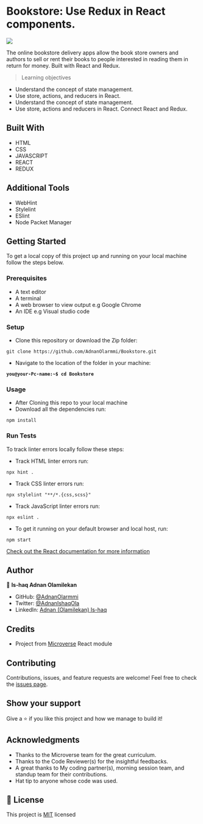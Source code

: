 # Bookstore: Use Redux in React components.

![](https://img.shields.io/badge/Microverse-blueviolet)

The online bookstore delivery apps allow the book store owners and authors to sell or rent their books to people interested in reading them in return for money. Built with React and Redux.

> Learning objectives

- Understand the concept of state management.
- Use store, actions, and reducers in React.
- Understand the concept of state management.
- Use store, actions and reducers in React.
Connect React and Redux.

## Built With

- HTML
- CSS
- JAVASCRIPT
- REACT
- REDUX

## Additional Tools

- WebHint
- Stylelint
- ESlint
- Node Packet Manager

## Getting Started

To get a local copy of this project up and running on your local machine follow the steps below.

### Prerequisites

- A text editor 
- A terminal
- A web browser to view output e.g Google Chrome
- An IDE e.g Visual studio code

### Setup

- Clone this repository or download the Zip folder:

```
git clone https://github.com/AdnanOlarmmi/Bookstore.git
```

- Navigate to the location of the folder in your machine:


**``you@your-Pc-name:~$ cd Bookstore``**

### Usage

- After Cloning this repo to your local machine
- Download all the dependencies run:
```
npm install
```

### Run Tests
To track linter errors locally follow these steps:  

- Track HTML linter errors run:
```
npx hint .
```
- Track CSS linter errors run:
```
npx stylelint "**/*.{css,scss}"
```
- Track JavaScript linter errors run:
```
npx eslint .
```
- To get it running on your default browser and local host, run:
```
npm start
```

[Check out the React documentation for more information](https://reactjs.org/docs/create-a-new-react-app.html#create-react-app)

## Author

👤 **Is-haq Adnan Olamilekan**

- GitHub: [@AdnanOlarmmi](https://github.com/adnanolarmmi)
- Twitter: [@AdnanIshaqOla](https://twitter.com/AdnanIshaqOla)
- LinkedIn: [Adnan (Olamilekan) Is-haq](https://linkedin.com/in/adnan-is-haq-olamilekan)

## Credits

- Project from [Microverse](https://bit.ly/MicroverseTN) React module

## Contributing

Contributions, issues, and feature requests are welcome!
Feel free to check the [issues page](https://github.com/AdnanOlarmmi/Bookstore/issues).

## Show your support

Give a ⭐️ if you like this project and how we manage to build it!

## Acknowledgments

- Thanks to the Microverse team for the great curriculum.
- Thanks to the Code Reviewer(s) for the insightful feedbacks.
- A great thanks to My coding partner(s), morning session team, and standup team for their contributions.
- Hat tip to anyone whose code was used.

## 📝 License

This project is [MIT](./LICENSE) licensed

